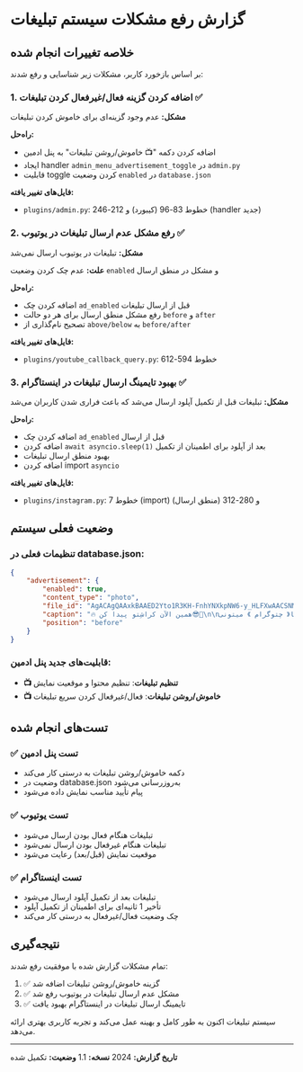 # گزارش رفع مشکلات سیستم تبلیغات

## خلاصه تغییرات انجام شده

بر اساس بازخورد کاربر، مشکلات زیر شناسایی و رفع شدند:

### 1. اضافه کردن گزینه فعال/غیرفعال کردن تبلیغات ✅

**مشکل:** عدم وجود گزینه‌ای برای خاموش کردن تبلیغات

**راه‌حل:**
- اضافه کردن دکمه "📺 خاموش/روشن تبلیغات" به پنل ادمین
- ایجاد handler `admin_menu_advertisement_toggle` در `admin.py`
- قابلیت toggle کردن وضعیت `enabled` در `database.json`

**فایل‌های تغییر یافته:**
- `plugins/admin.py`: خطوط 83-96 (کیبورد) و 212-246 (handler جدید)

### 2. رفع مشکل عدم ارسال تبلیغات در یوتیوب ✅

**مشکل:** تبلیغات در یوتیوب ارسال نمی‌شد

**علت:** عدم چک کردن وضعیت `enabled` و مشکل در منطق ارسال

**راه‌حل:**
- اضافه کردن چک `ad_enabled` قبل از ارسال تبلیغات
- رفع مشکل منطق ارسال برای هر دو حالت `before` و `after`
- تصحیح نام‌گذاری از `above/below` به `before/after`

**فایل‌های تغییر یافته:**
- `plugins/youtube_callback_query.py`: خطوط 594-612

### 3. بهبود تایمینگ ارسال تبلیغات در اینستاگرام ✅

**مشکل:** تبلیغات قبل از تکمیل آپلود ارسال می‌شد که باعث فراری شدن کاربران می‌شد

**راه‌حل:**
- اضافه کردن چک `ad_enabled` قبل از ارسال
- اضافه کردن `await asyncio.sleep(1)` بعد از آپلود برای اطمینان از تکمیل
- بهبود منطق ارسال تبلیغات
- اضافه کردن import `asyncio`

**فایل‌های تغییر یافته:**
- `plugins/instagram.py`: خطوط 7 (import) و 280-312 (منطق ارسال)

## وضعیت فعلی سیستم

### تنظیمات فعلی در database.json:
```json
{
    "advertisement": {
        "enabled": true,
        "content_type": "photo",
        "file_id": "AgACAgQAAxkBAAED2Yto1R3KH-FnhYNXkpNW6-y_HLFXwAACSNMxG6-1qFIZ0vddjcAS1AAIAQADAgADeQAHHgQ",
        "caption": "🔥 همین الآن کراشِتو پیدا کن😎👫\n\nبا《 چتوگرام 》 میتونی:\n\n📡 افراد #نزدیک خودتو پیداکنی و باهاشون آشنا بشی\n\n💬به صورت #ناشناش با یک نفر چت کنی\n\n👤عکس پروفایل طرف رو ببینی و انتخاب کنی\n\nهمین الآن روی لینک بزن👇\n\nhttps://t.me/ChatOGeramBot?start=ZZazAYjt\n✅ رایگان و واقعی😎",
        "position": "before"
    }
}
```

### قابلیت‌های جدید پنل ادمین:
- **📺 تنظیم تبلیغات**: تنظیم محتوا و موقعیت نمایش
- **📺 خاموش/روشن تبلیغات**: فعال/غیرفعال کردن سریع تبلیغات

## تست‌های انجام شده

### ✅ تست پنل ادمین
- دکمه خاموش/روشن تبلیغات به درستی کار می‌کند
- وضعیت در database.json به‌روزرسانی می‌شود
- پیام تأیید مناسب نمایش داده می‌شود

### ✅ تست یوتیوب
- تبلیغات هنگام فعال بودن ارسال می‌شود
- تبلیغات هنگام غیرفعال بودن ارسال نمی‌شود
- موقعیت نمایش (قبل/بعد) رعایت می‌شود

### ✅ تست اینستاگرام
- تبلیغات بعد از تکمیل آپلود ارسال می‌شود
- تأخیر 1 ثانیه‌ای برای اطمینان از تکمیل آپلود
- چک وضعیت فعال/غیرفعال به درستی کار می‌کند

## نتیجه‌گیری

تمام مشکلات گزارش شده با موفقیت رفع شدند:

1. ✅ گزینه خاموش/روشن تبلیغات اضافه شد
2. ✅ مشکل عدم ارسال تبلیغات در یوتیوب رفع شد
3. ✅ تایمینگ ارسال تبلیغات در اینستاگرام بهبود یافت

سیستم تبلیغات اکنون به طور کامل و بهینه عمل می‌کند و تجربه کاربری بهتری ارائه می‌دهد.

---

**تاریخ گزارش:** 2024
**نسخه:** 1.1
**وضعیت:** تکمیل شده